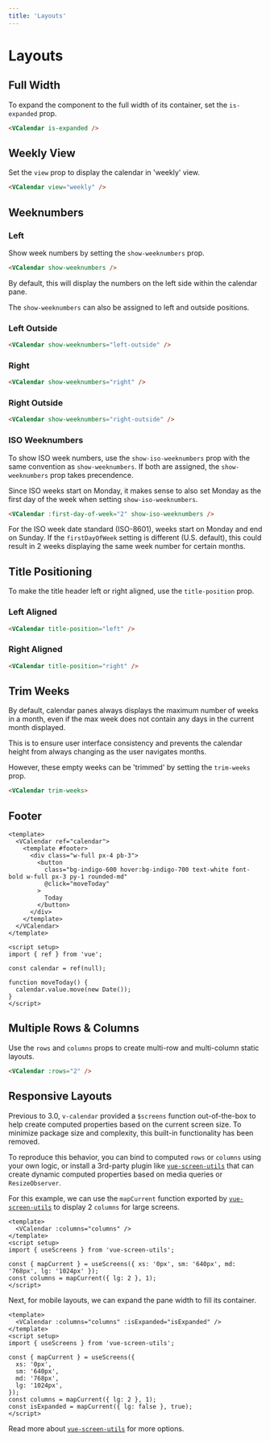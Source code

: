 ```yaml
---
title: 'Layouts'
---
```


# Layouts

## Full Width

To expand the component to the full width of its container, set the `is-expanded` prop.

<Example>
  <VCalendar is-expanded/>
</Example>

```html
<VCalendar is-expanded />
```

## Weekly View

Set the `view` prop to display the calendar in 'weekly' view.

<Example centered>
  <VCalendar view="weekly" />
</Example>

```html
<VCalendar view="weekly" />
```

## Weeknumbers

### Left

Show week numbers by setting the `show-weeknumbers` prop.

<Example centered>
  <VCalendar show-weeknumbers />
</Example>

```html
<VCalendar show-weeknumbers />
```

By default, this will display the numbers on the left side within the calendar pane.

The `show-weeknumbers` can also be assigned to left and outside positions.

### Left Outside

<Example centered>
  <VCalendar show-weeknumbers="left-outside" />
</Example>

```html
<VCalendar show-weeknumbers="left-outside" />
```

### Right

<Example centered>
  <VCalendar show-weeknumbers="right" />
</Example>

```html
<VCalendar show-weeknumbers="right" />
```

### Right Outside

<Example centered>
  <VCalendar show-weeknumbers="right-outside" />
</Example>

```html
<VCalendar show-weeknumbers="right-outside" />
```

### ISO Weeknumbers

To show ISO week numbers, use the `show-iso-weeknumbers` prop with the same convention as `show-weeknumbers`. If both are assigned, the `show-weeknumbers` prop takes precendence.

Since ISO weeks start on Monday, it makes sense to also set Monday as the first day of the week when setting `show-iso-weeknumbers`.

<Example centered>
  <VCalendar :first-day-of-week="2" show-iso-weeknumbers />
</Example>

```html
<VCalendar :first-day-of-week="2" show-iso-weeknumbers />
```

<BaseAlert warning>

For the ISO week date standard (ISO-8601), weeks start on Monday and end on Sunday. If the `firstDayOfWeek` setting is different (U.S. default), this could result in 2 weeks displaying the same week number for certain months.
</BaseAlert>

## Title Positioning

To make the title header left or right aligned, use the `title-position` prop.

### Left Aligned

<Example centered>
  <VCalendar title-position="left" />
</Example>

```html
<VCalendar title-position="left" />
```

### Right Aligned

<Example centered>
  <VCalendar title-position="right" />
</Example>

```html
<VCalendar title-position="right" />
```

## Trim Weeks

By default, calendar panes always displays the maximum number of weeks in a month, even if the max week does not contain any days in the current month displayed.

This is to ensure user interface consistency and prevents the calendar height from always changing as the user navigates months.

However, these empty weeks can be 'trimmed' by setting the `trim-weeks` prop.

<Example centered>
  <VCalendar trim-weeks />
</Example>

```html
<VCalendar trim-weeks>
```

## Footer

<Example centered>
  <LayoutsFooter />
</Example>

```vue
<template>
  <VCalendar ref="calendar">
    <template #footer>
      <div class="w-full px-4 pb-3">
        <button
          class="bg-indigo-600 hover:bg-indigo-700 text-white font-bold w-full px-3 py-1 rounded-md"
          @click="moveToday"
        >
          Today
        </button>
      </div>
    </template>
  </VCalendar>
</template>

<script setup>
import { ref } from 'vue';

const calendar = ref(null);

function moveToday() {
  calendar.value.move(new Date());
}
</script>
```

## Multiple Rows & Columns

Use the `rows` and `columns` props to create multi-row and multi-column static layouts.

<Example centered>
  <VCalendar :rows="2"/>
</Example>

```html
<VCalendar :rows="2" />
```

## Responsive Layouts

Previous to 3.0, `v-calendar` provided a `$screens` function out-of-the-box to help create computed properties based on the current screen size. To minimize package size and complexity, this built-in functionality has been removed.

To reproduce this behavior, you can bind to computed `rows` or `columns` using your own logic, or install a 3rd-party plugin like [`vue-screen-utils`](https://github.com/nathanreyes/vue-screen-utils) that can create dynamic computed properties based on media queries or `ResizeObserver`.

For this example, we can use the `mapCurrent` function exported by [`vue-screen-utils`](https://github.com/nathanreyes/vue-screen-utils) to display 2 `columns` for large screens.

<Example centered>
  <LayoutsResponsive />
</Example>

```vue
<template>
  <VCalendar :columns="columns" />
</template>
<script setup>
import { useScreens } from 'vue-screen-utils';

const { mapCurrent } = useScreens({ xs: '0px', sm: '640px', md: '768px', lg: '1024px' });
const columns = mapCurrent({ lg: 2 }, 1);
</script>
```

Next, for mobile layouts, we can expand the pane width to fill its container.

<Example centered>
  <LayoutsResponsiveExpanded />
</Example>

```vue
<template>
  <VCalendar :columns="columns" :isExpanded="isExpanded" />
</template>
<script setup>
import { useScreens } from 'vue-screen-utils';

const { mapCurrent } = useScreens({
  xs: '0px',
  sm: '640px',
  md: '768px',
  lg: '1024px',
});
const columns = mapCurrent({ lg: 2 }, 1);
const isExpanded = mapCurrent({ lg: false }, true);
</script>
```

Read more about [`vue-screen-utils`](https://github.com/nathanreyes/vue-screen-utils) for more options.